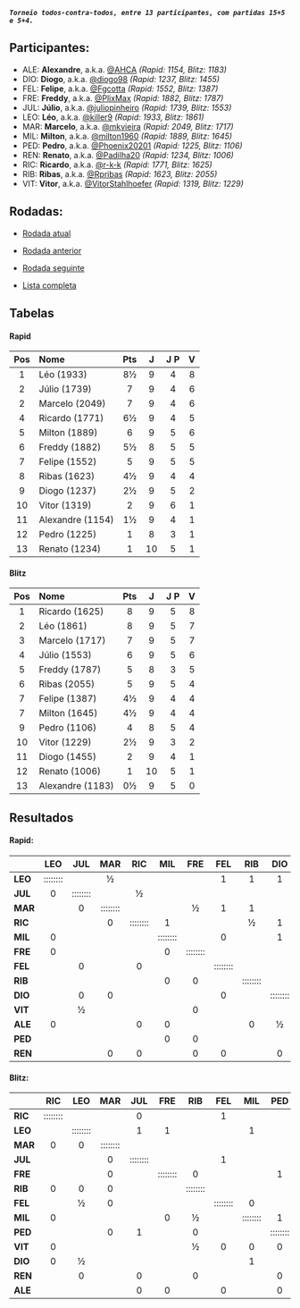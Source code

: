 ***`Torneio todos-contra-todos, entre 13 participantes, com partidas 15+5 e 5+4.`***

## Participantes:

* ALE: **Alexandre**, a.k.a. [@AHCA](https://www.lichess.org/@/AHCA) *(Rapid: 1154, Blitz: 1183)*
* DIO: **Diogo**, a.k.a. [@diogo98](https://www.lichess.org/@/diogo98) *(Rapid: 1237, Blitz: 1455)*
* FEL: **Felipe**, a.k.a. [@Fgcotta](https://www.lichess.org/@/Fgcotta) *(Rapid: 1552, Blitz: 1387)*
* FRE: **Freddy**, a.k.a. [@PlixMax](https://www.lichess.org/@/PlixMax) *(Rapid: 1882, Blitz: 1787)*
* JUL: **Júlio**, a.k.a. [@juliopinheiro](https://www.lichess.org/@/juliopinheiro) *(Rapid: 1739, Blitz: 1553)*
* LEO: **Léo**, a.k.a. [@killer9](https://www.lichess.org/@/killer9) *(Rapid: 1933, Blitz: 1861)*
* MAR: **Marcelo**, a.k.a. [@mkvieira](https://www.lichess.org/@/mkvieira) *(Rapid: 2049, Blitz: 1717)*
* MIL: **Milton**, a.k.a. [@milton1960](https://www.lichess.org/@/milton1960) *(Rapid: 1889, Blitz: 1645)*
* PED: **Pedro**, a.k.a. [@Phoenix20201](https://www.lichess.org/@/Phoenix20201) *(Rapid: 1225, Blitz: 1106)*
* REN: **Renato**, a.k.a. [@Padilha20](https://www.lichess.org/@/Padilha20) *(Rapid: 1234, Blitz: 1006)*
* RIC: **Ricardo**, a.k.a. [@r-k-k](https://www.lichess.org/@/r-k-k) *(Rapid: 1771, Blitz: 1625)*
* RIB: **Ribas**, a.k.a. [@Rpribas](https://www.lichess.org/@/Rpribas) *(Rapid: 1623, Blitz: 2055)*
* VIT: **Vitor**, a.k.a. [@VitorStahlhoefer](https://www.lichess.org/@/VitorStahlhoefer) *(Rapid: 1319, Blitz: 1229)*

## Rodadas:

* [Rodada atual](https://grupo-de-xadrez.github.io/rodadas/10)

* [Rodada anterior](https://grupo-de-xadrez.github.io/rodadas/9)

* [Rodada seguinte](https://grupo-de-xadrez.github.io/rodadas/11)

* [Lista completa](https://grupo-de-xadrez.github.io/rodadas)

## Tabelas

#### Rapid

| Pos | Nome | Pts | J | J P | V |
| :---: | :--- | :---: | :---: | :---: | :---: |
| 1 | Léo (1933) | 8½ | 9 | 4 | 8 |
| 2 | Júlio (1739) | 7 | 9 | 4 | 6 |
| 2 | Marcelo (2049) | 7 | 9 | 4 | 6 |
| 4 | Ricardo (1771) | 6½ | 9 | 4 | 5 |
| 5 | Milton (1889) | 6 | 9 | 5 | 6 |
| 6 | Freddy (1882) | 5½ | 8 | 5 | 5 |
| 7 | Felipe (1552) | 5 | 9 | 5 | 5 |
| 8 | Ribas (1623) | 4½ | 9 | 4 | 4 |
| 9 | Diogo (1237) | 2½ | 9 | 5 | 2 |
| 10 | Vitor (1319) | 2 | 9 | 6 | 1 |
| 11 | Alexandre (1154) | 1½ | 9 | 4 | 1 |
| 12 | Pedro (1225) | 1 | 8 | 3 | 1 |
| 13 | Renato (1234) | 1 | 10 | 5 | 1 |

#### Blitz

| Pos | Nome | Pts | J | J P | V |
| :---: | :--- | :---: | :---: | :---: | :---: |
| 1 | Ricardo (1625) | 8 | 9 | 5 | 8 |
| 2 | Léo (1861) | 8 | 9 | 5 | 7 |
| 3 | Marcelo (1717) | 7 | 9 | 5 | 7 |
| 4 | Júlio (1553) | 6 | 9 | 5 | 6 |
| 5 | Freddy (1787) | 5 | 8 | 3 | 5 |
| 6 | Ribas (2055) | 5 | 9 | 5 | 4 |
| 7 | Felipe (1387) | 4½ | 9 | 4 | 4 |
| 7 | Milton (1645) | 4½ | 9 | 4 | 4 |
| 9 | Pedro (1106) | 4 | 8 | 5 | 4 |
| 10 | Vitor (1229) | 2½ | 9 | 3 | 2 |
| 11 | Diogo (1455) | 2 | 9 | 4 | 1 |
| 12 | Renato (1006) | 1 | 10 | 5 | 1 |
| 13 | Alexandre (1183) | 0½ | 9 | 5 | 0 |

## Resultados

#### Rapid:

| | LEO | JUL | MAR | RIC | MIL | FRE | FEL | RIB | DIO | VIT | ALE | PED | REN |
| :--- | :---: | :---: | :---: | :---: | :---: | :---: | :---: | :---: | :---: | :---: | :---: | :---: | :---: |
| **LEO** | :::::::: |  | ½ |  |  |  | 1 | 1 | 1 |  |  |  | 1 |
| **JUL** | 0 | :::::::: |  | ½ |  |  |  |  |  |  | 1 | 1 | 1 |
| **MAR** |  | 0 | :::::::: |  |  | ½ | 1 | 1 |  |  |  | 1 |  |
| **RIC** |  |  | 0 | :::::::: | 1 |  |  | ½ | 1 | ½ |  |  |  |
| **MIL** | 0 |  |  |  | :::::::: |  | 0 |  | 1 | 1 |  |  |  |
| **FRE** | 0 |  |  |  | 0 | :::::::: |  |  |  |  | 1 |  |  |
| **FEL** |  | 0 |  | 0 |  |  | :::::::: |  |  | 1 | 1 |  |  |
| **RIB** |  |  |  |  | 0 | 0 |  | :::::::: |  | 1 |  | 1 | 1 |
| **DIO** |  | 0 | 0 |  |  |  | 0 |  | :::::::: | 1 |  |  |  |
| **VIT** |  | ½ |  |  |  | 0 |  |  |  | :::::::: |  |  | 0 |
| **ALE** | 0 |  |  | 0 | 0 |  |  | 0 | ½ |  | :::::::: |  |  |
| **PED** |  |  |  |  | 0 | 0 |  |  |  | 0 | 0 | :::::::: | 1 |
| **REN** |  |  | 0 | 0 |  | 0 | 0 |  | 0 |  |  |  | :::::::: |

#### Blitz:

| | RIC | LEO | MAR | JUL | FRE | RIB | FEL | MIL | PED | VIT | DIO | REN | ALE |
| :--- | :---: | :---: | :---: | :---: | :---: | :---: | :---: | :---: | :---: | :---: | :---: | :---: | :---: |
| **RIC** | :::::::: |  |  | 0 |  |  | 1 |  |  |  |  | 1 | 1 |
| **LEO** |  | :::::::: |  | 1 | 1 |  |  | 1 |  |  |  |  | 1 |
| **MAR** | 0 | 0 | :::::::: |  |  |  |  |  |  |  | 1 | 1 |  |
| **JUL** |  |  | 0 | :::::::: |  |  | 1 |  |  | 1 | 1 |  |  |
| **FRE** |  |  | 0 |  | :::::::: | 0 |  |  | 1 | 1 |  | 1 |  |
| **RIB** | 0 | 0 | 0 |  |  | :::::::: |  |  |  |  |  |  | 1 |
| **FEL** |  | ½ | 0 |  |  |  | :::::::: | 0 |  |  | 1 | 1 |  |
| **MIL** | 0 |  |  |  | 0 | ½ |  | :::::::: | 1 |  |  |  | 1 |
| **PED** |  |  | 0 | 1 |  | 0 |  |  | :::::::: |  |  |  |  |
| **VIT** | 0 |  |  |  |  | ½ | 0 | 0 | 0 | :::::::: | 1 |  |  |
| **DIO** | 0 | ½ |  |  |  |  |  | 1 |  |  | :::::::: | 0 | ½ |
| **REN** |  | 0 |  | 0 |  | 0 |  |  | 0 | 0 |  | :::::::: |  |
| **ALE** |  |  |  | 0 | 0 |  | 0 |  | 0 |  |  |  | :::::::: |

